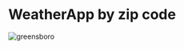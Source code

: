 # WeatherApp by zip code
![greensboro](https://user-images.githubusercontent.com/56921922/172710375-47d85cda-dfcb-400c-add9-c8e49455b631.png)

